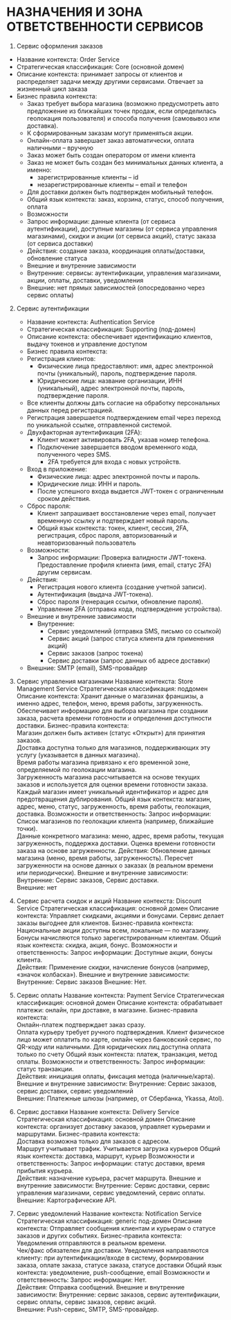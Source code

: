 # НАЗНАЧЕНИЯ И ЗОНА ОТВЕТСТВЕННОСТИ СЕРВИСОВ

1. Сервис оформления заказов
  - Название контекста: Order Service
  - Стратегическая классификация: Core (основной домен)
  - Описание контекста: принимает запросы от клиентов и распределяет задачи между другими сервисами. Отвечает за жизненный цикл заказа
  - Бизнес правила контекста: 
      - Заказ требует выбора магазина (возможно предусмотреть авто предложение из ближайших точек продаж, если определилась геолокация пользователя) и способа получения (самовывоз или доставка).
      - К сформированным заказам могут применяться акции.
      - Онлайн-оплата завершает заказ автоматически, оплата наличными – вручную
      - Заказ может быть создан оператором от имени клиента
      - Заказ не может быть создан без минимальных данных клиента, а именно:
        - зарегистрированные клиенты – id
        - незарегистрированные клиенты – email и телефон
      - Для доставки должен быть подтвержден мобильный телефон.
    - Общий язык контекста: заказ, корзина, статус, способ получения, оплата
    - Возможности
    - Запрос информации: данные клиента (от сервиса аутентификации), доступные магазины (от сервиса управления магазинами), скидки и акции (от сервиса акций), статус заказа (от сервиса доставки)
    - Действия: создание заказа, координация оплаты/доставки, обновление статуса
    - Внешние и внутренние зависимости
    - Внутренние: сервисы: аутентификации,  управления магазинами, акции, оплаты,  доставки, уведомления
    - Внешние: нет прямых зависимостей (опосредованно через сервис оплаты)

2. Сервис аутентификации
   - Название контекста: Authentication Service
   - Стратегическая классификация: Supporting (под-домен)
   - Описание контекста: обеспечивает идентификацию клиентов, выдачу токенов и управление доступом
   - Бизнес правила контекста:
   	- Регистрация клиентов:
   		- Физические лица предоставляют: имя, адрес электронной почты (уникальный), пароль, подтверждение пароля.
  		- Юридические лица: название организации, ИНН (уникальный), адрес электронной почты, пароль, подтверждение пароля.  
	- Все клиенты должны дать согласие на обработку персональных данных перед регистрацией.  
	- Регистрация завершается подтверждением email через переход по уникальной ссылке, отправленной системой.
	- Двухфакторная аутентификация (2FA):
 		- Клиент может активировать 2FA, указав номер телефона.
   		- Подключение завершается вводом временного кода, полученного через SMS.
     		- 2FA требуется для входа с новых устройств.
	- Вход в приложение:  
		- Физические лица: адрес электронной почты и пароль.  
		- Юридические лица: ИНН и пароль.  
		- После успешного входа выдается JWT-токен с ограниченным сроком действия.
	- Сброс пароля: 
		- Клиент запрашивает восстановление через email, получает временную ссылку и подтверждает новый пароль.
		- Общий язык контекста: токен, клиент, сессия, 2FA, регистрация,  сброс пароля, авторизованный и неавторизованный пользователь
	- Возможности:
		- Запрос информации: Проверка валидности JWT-токена. Предоставление профиля клиента (имя, email, статус 2FA) другим сервисам.
	- Действия:  
		- Регистрация нового клиента (создание учетной записи).  
		- Аутентификация (выдача JWT-токена).
		- Сброс пароля (генерация ссылки, обновление пароля).  
		- Управление 2FA (отправка кода, подтверждение устройства).
	- Внешние и внутренние зависимости
		- Внутренние: 
			- Сервис уведомлений (отправка SMS, письмо со ссылкой)
			- Сервис акций (запрос статуса клиента для применения акций)
			- Сервис заказов (запрос токена)
			- Сервис доставки (запрос данных об адресе доставки)
	- Внешние: SMTP (email), SMS-провайдер

4. Сервис управления магазинами
Название контекста: Store Management Service
Стратегическая классификация: поддомен
Описание контекста: 
Хранит данные о магазинах франшизы, а именно адрес, телефон, меню, время работы, загруженность. Обеспечивает информацию для выбора магазина при создании заказа, расчета времени готовности и определения доступности доставки. 
Бизнес-правила контекста:  
Магазин должен быть активен (статус «Открыт») для принятия заказов.  
Доставка доступна только для магазинов, поддерживающих эту услугу (указывается в данных магазина).  
Время работы магазина привязано к его временной зоне, определяемой по геолокации магазина.  
Загруженность магазина рассчитывается на основе текущих заказов и используется для оценки времени готовности заказа.  
Каждый магазин имеет уникальный идентификатор и адрес для предотвращения дублирования. Общий язык контекста: магазин, адрес, меню, статус, загруженность, время работы, геолокация, доставка.
Возможности и ответственность: Запрос информации: 
Список магазинов по геолокации клиента (например, ближайшие точки).  
Данные конкретного магазина: меню, адрес, время работы, текущая загруженность, поддержка доставки.
Оценка времени готовности заказа на основе загруженности.
Действия: 
Обновление данных магазина (меню, время работы, загруженность).
Пересчет загруженности на основе данных о заказах (в реальном времени или периодически).
Внешние и внутренние зависимости: Внутренние: Сервис заказов, Сервис доставки.  
Внешние: нет

5. Сервис расчета скидок и акций
Название контекста: Discount Service
Стратегическая классификация: основной домен
Описание контекста: Управляет скидками, акциями и бонусами. Сервис делает заказы выгоднее для клиентов.
Бизнес-правила контекста:  
Национальные акции доступны всем, локальные — по магазину.  
Бонусы начисляются только зарегистрированным клиентам.
Общий язык контекста: скидка, акция, бонус.
Возможности и ответственность:
Запрос информации: Доступные акции, бонусы клиента.  
Действия: Применение скидки, начисление бонусов (например, «значок колбаска»).
Внешние и внутренние зависимости:
Внутренние: Сервис заказов
Внешние: Нет.
 6. Сервис оплаты
Название контекста: Payment Service
Стратегическая классификация: основной домен
Описание контекста: обрабатывает платежи: онлайн, при доставке, в магазине. 
Бизнес-правила контекста:  
Онлайн-платеж подтверждает заказ сразу.  
Оплата курьеру требует ручного подтверждения.
Клиент физическое лицо может оплатить по карте, онлайн через банковский сервис, по QR-коду или наличными. Для юридических лиц доступна оплата только по счету
Общий язык контекста: платеж, транзакция, метод оплаты.
Возможности и ответственность: Запрос информации: статус транзакции.  
Действия: инициация оплаты, фиксация метода (наличные/карта).
Внешние и внутренние зависимости:
Внутренние: Сервис заказов, сервис доставки, сервис уведомлений  
Внешние: Платежные шлюзы (например, от Сбербанка, Ykassa, Atol).
 7. Сервис доставки
Название контекста: Delivery Service
Стратегическая классификация: основной домен
Описание контекста: организует доставку заказов, управляет курьерами и маршрутами. 
Бизнес-правила контекста:  
Доставка возможна только для заказов с адресом.  
Маршрут учитывает трафик.
Учитывается загрузка курьеров
Общий язык контекста: доставка, маршрут, курьер
Возможности и ответственность:
Запрос информации: статус доставки, время прибытия курьера.  
Действия: назначение курьера, расчет маршрута.
Внешние и внутренние зависимости:
Внутренние: Сервис доставки, сервис управления магазинами, сервис уведомлений, сервис оплаты.  
Внешние: Картографические API.

8. Сервис уведомлений
Название контекста: Notification Service
Стратегическая классификация: generic под-домен
Описание контекста: Отправляет сообщения клиентам и курьерам о статусе заказов и других событиях. 
Бизнес-правила контекста:  
Уведомления отправляются в реальном времени.  
Чек/факс обязателен для доставки.
Уведомления направляются клиенту: при аутентификации/входе в систему, формировании заказа, оплате заказа, статусе заказа, статусе доставки
Общий язык контекста: уведомление, push-сообщение, email
Возможности и ответственность: Запрос информации: Нет.  
Действия: Отправка сообщений.
Внешние и внутренние зависимости: Внутренние: сервис заказов, сервис аутентификации, сервис оплаты, сервис заказов, сервис акций.  
Внешние: Push-сервис, SMTP, SMS-провайдер.

